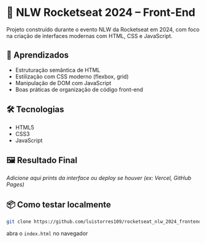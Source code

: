 # 🚀 NLW Rocketseat 2024 – Front-End

Projeto construído durante o evento NLW da Rocketseat em 2024, com foco na criação de interfaces modernas com HTML, CSS e JavaScript.

## 🧠 Aprendizados

- Estruturação semântica de HTML
- Estilização com CSS moderno (flexbox, grid)
- Manipulação de DOM com JavaScript
- Boas práticas de organização de código front-end

## 🛠️ Tecnologias

- HTML5
- CSS3
- JavaScript

## 🖼️ Resultado Final

*Adicione aqui prints da interface ou deploy se houver (ex: Vercel, GitHub Pages)*

## 📦 Como testar localmente

```bash
git clone https://github.com/luistorres109/rocketseat_nlw_2024_frontend
```
abra o `index.html` no navegador
